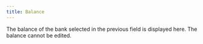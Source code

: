 ```yaml
---
title: Balance
---
```



The balance of the bank selected in the previous field is displayed here. The balance cannot be edited.

